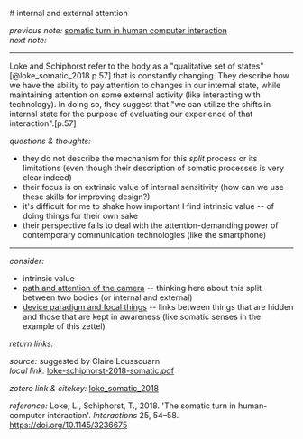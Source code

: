 # internal and external attention

_previous note:_  [somatic turn in human computer interaction](x-devonthink-item://55212EB9-E025-472F-84BF-4F994B07CF4F)  
_next note:_  

---

Loke and Schiphorst refer to the body as a "qualitative set of states"[@loke_somatic_2018 p.57] that is constantly changing. They describe how we have the ability to pay attention to changes in our internal state, while maintaining attention on some external activity (like interacting with technology). In doing so, they suggest that "we can utilize the shifts in internal state for the purpose of evaluating our experience of that interaction".[p.57]


_questions & thoughts:_

- they do not describe the mechanism for this _split_ process or its limitations (even though their description of somatic processes is very clear indeed)
- their focus is on extrinsic value of internal sensitivity (how can we use these skills for improving design?)
- it's difficult for me to shake how important I find intrinsic value -- of doing things for their own sake
- their perspective fails to deal with the attention-demanding power of contemporary communication technologies (like the smartphone)

--- 

_consider:_ 

- intrinsic value
- [path and attention of the camera](x-devonthink-item://88345655-6E2B-477A-8397-D849CCE1A5B3) -- thinking here about this split between two bodies (or internal and external)
- [device paradigm and focal things](x-devonthink-item://65FFA8A8-F83B-43BA-B2E8-0E583F46FC49) -- links between things that are hidden and those that are kept in awareness (like somatic senses in the example of this zettel)



_return links:_

_source:_  suggested by Claire Loussouarn    
_local link:_ [loke-schiphorst-2018-somatic.pdf](hook://file/kzsBr4TuD?p=RHJvcGJveC9iaWJsaW9ncmFwaHkgcGRmcw==&n=loke-schiphorst-2018-somatic.pdf)

_zotero link & citekey:_ [loke_somatic_2018](zotero://select/items/1_6IERMMFC)

_reference:_ Loke, L., Schiphorst, T., 2018. 'The somatic turn in human-computer interaction'. _Interactions_ 25, 54–58. https://doi.org/10.1145/3236675


